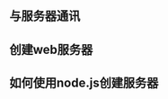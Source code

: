 ## 与服务器通讯
<!-- 
创建web服务器：
  angular可以与任何支持http协议或者web socket协议的服务器进行通讯，本章介绍如何使用angular的api进行通讯，首先创建一个件的web服务器，本章会使用node.js和exspring框架来实现这个服务器，
Http通讯：使用agular的http服务，创建并发送http请求，并且响应式的处理服务器端的返回
WebSocket通讯：学习WebSocket协议来与服务器通讯，

 -->
## 创建web服务器
<!-- 
1：使用node.js创建服务器
第一：使用node.js是因为node.js 支持typeScript语言，第二：node.js使用http或webSocket通讯方面做了大量的工作，
2：使用express创建restful的http服务
3：监控服务器文件的变化
 -->
## 如何使用node.js创建服务器
<!-- 
1：npm init -y 在server下创建一个包含默认配置的package.json 文件，
2：因为使用typeScript语言所以引入node的类型定义文件 npm i @types/node --save, 类型定义文件的作用，是让开发者可以在typeScript中使用现在已有的JavaScript写成的库，需要注意的是node本身是不认typeScript，所以需要将typeScript编译成JavaScript，
将typeScript编译成JavaScript，需要创建一个文件tsconfig.json，这个文件配置，会告诉如何将typeScript编译成JavaScript
有了配置文件之后，还需要让ide知道要用这个配置文件编译typeScript

 -->